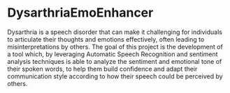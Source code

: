 # DysarthriaEmoEnhancer

Dysarthria is a speech disorder that can make it challenging for individuals to articulate their thoughts and emotions effectively, often leading to misinterpretations by others. The goal of this project is the development of a tool which, by leveraging Automatic Speech Recognition and sentiment analysis techniques is able to analyze the sentiment and emotional tone of their spoken words, to help them build confidence and adapt their communication style according to how their speech could be perceived by others. 
